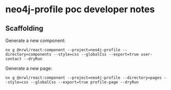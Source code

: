 # neo4j-profile poc developer notes

## Scaffolding

Generate a new component:
```
nx g @nrwl/react:component --project=neo4j-profile --directory=components --style=css --globalCss --export=true user-contact --dryRun
```

Generate a new page:
```
nx g @nrwl/react:component --project=neo4j-profile --directory=pages --style=css --globalCss --export=true profile-page --dryRun
```
